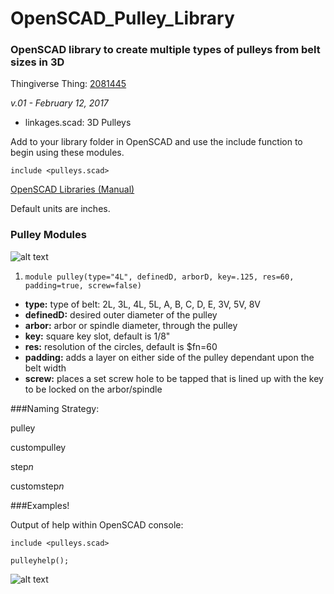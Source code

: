 # OpenSCAD_Pulley_Library
### OpenSCAD library to create multiple types of pulleys from belt sizes in 3D

Thingiverse Thing: [2081445](http://www.thingiverse.com/thing:2081445)

*v.01 - February 12, 2017*

+ linkages.scad: 3D Pulleys

Add to your library folder in OpenSCAD and use the include function to begin using these modules.

```scad
include <pulleys.scad>
```    

[OpenSCAD Libraries (Manual)](https://en.wikibooks.org/wiki/OpenSCAD_User_Manual/Libraries "OpenSCAD Libraries")

Default units are inches.

### Pulley Modules

![alt text](https://github.com/machineree/OpenSCAD_Pulley_Library/blob/master/pics/pulleyex1.png?raw=true "Pulleys!")

1. `module pulley(type="4L", definedD, arborD, key=.125, res=60, padding=true, screw=false)`

  + **type:** type of belt: 2L, 3L, 4L, 5L, A, B, C, D, E, 3V, 5V, 8V
  + **definedD:** desired outer diameter of the pulley
  + **arbor:** arbor or spindle diameter, through the pulley
  + **key:** square key slot, default is 1/8"
  + **res:** resolution of the circles, default is $fn=60
  + **padding:** adds a layer on either side of the pulley dependant upon the belt width
  + **screw:** places a set screw hole to be tapped that is lined up with the key to be locked on the arbor/spindle

###Naming Strategy:

pulley

custompulley

step*n*

customstep*n*

###Examples!

Output of help within OpenSCAD console:

```openscad
include <pulleys.scad>

pulleyhelp();
```

![alt text](https://github.com/machineree/OpenSCAD_Pulley_Library/blob/master/pics/pulleyhelp.png?raw=true "pulleyhelp")
